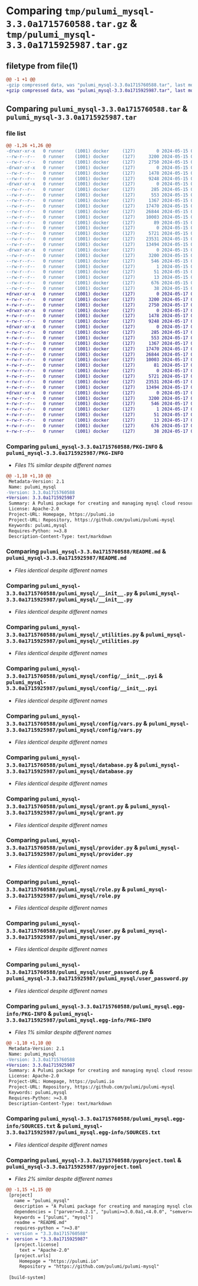 # Comparing `tmp/pulumi_mysql-3.3.0a1715760588.tar.gz` & `tmp/pulumi_mysql-3.3.0a1715925987.tar.gz`

## filetype from file(1)

```diff
@@ -1 +1 @@
-gzip compressed data, was "pulumi_mysql-3.3.0a1715760588.tar", last modified: Wed May 15 08:13:08 2024, max compression
+gzip compressed data, was "pulumi_mysql-3.3.0a1715925987.tar", last modified: Fri May 17 06:14:07 2024, max compression
```

## Comparing `pulumi_mysql-3.3.0a1715760588.tar` & `pulumi_mysql-3.3.0a1715925987.tar`

### file list

```diff
@@ -1,26 +1,26 @@
-drwxr-xr-x   0 runner    (1001) docker     (127)        0 2024-05-15 08:13:08.280123 pulumi_mysql-3.3.0a1715760588/
--rw-r--r--   0 runner    (1001) docker     (127)     3200 2024-05-15 08:13:08.280123 pulumi_mysql-3.3.0a1715760588/PKG-INFO
--rw-r--r--   0 runner    (1001) docker     (127)     2750 2024-05-15 08:13:02.000000 pulumi_mysql-3.3.0a1715760588/README.md
-drwxr-xr-x   0 runner    (1001) docker     (127)        0 2024-05-15 08:13:08.280123 pulumi_mysql-3.3.0a1715760588/pulumi_mysql/
--rw-r--r--   0 runner    (1001) docker     (127)     1478 2024-05-15 08:13:02.000000 pulumi_mysql-3.3.0a1715760588/pulumi_mysql/__init__.py
--rw-r--r--   0 runner    (1001) docker     (127)     9248 2024-05-15 08:13:02.000000 pulumi_mysql-3.3.0a1715760588/pulumi_mysql/_utilities.py
-drwxr-xr-x   0 runner    (1001) docker     (127)        0 2024-05-15 08:13:08.280123 pulumi_mysql-3.3.0a1715760588/pulumi_mysql/config/
--rw-r--r--   0 runner    (1001) docker     (127)      285 2024-05-15 08:13:02.000000 pulumi_mysql-3.3.0a1715760588/pulumi_mysql/config/__init__.py
--rw-r--r--   0 runner    (1001) docker     (127)      553 2024-05-15 08:13:02.000000 pulumi_mysql-3.3.0a1715760588/pulumi_mysql/config/__init__.pyi
--rw-r--r--   0 runner    (1001) docker     (127)     1367 2024-05-15 08:13:02.000000 pulumi_mysql-3.3.0a1715760588/pulumi_mysql/config/vars.py
--rw-r--r--   0 runner    (1001) docker     (127)    17470 2024-05-15 08:13:02.000000 pulumi_mysql-3.3.0a1715760588/pulumi_mysql/database.py
--rw-r--r--   0 runner    (1001) docker     (127)    26844 2024-05-15 08:13:02.000000 pulumi_mysql-3.3.0a1715760588/pulumi_mysql/grant.py
--rw-r--r--   0 runner    (1001) docker     (127)    10003 2024-05-15 08:13:02.000000 pulumi_mysql-3.3.0a1715760588/pulumi_mysql/provider.py
--rw-r--r--   0 runner    (1001) docker     (127)       89 2024-05-15 08:13:02.000000 pulumi_mysql-3.3.0a1715760588/pulumi_mysql/pulumi-plugin.json
--rw-r--r--   0 runner    (1001) docker     (127)        0 2024-05-15 08:13:02.000000 pulumi_mysql-3.3.0a1715760588/pulumi_mysql/py.typed
--rw-r--r--   0 runner    (1001) docker     (127)     5721 2024-05-15 08:13:02.000000 pulumi_mysql-3.3.0a1715760588/pulumi_mysql/role.py
--rw-r--r--   0 runner    (1001) docker     (127)    23531 2024-05-15 08:13:02.000000 pulumi_mysql-3.3.0a1715760588/pulumi_mysql/user.py
--rw-r--r--   0 runner    (1001) docker     (127)    13494 2024-05-15 08:13:02.000000 pulumi_mysql-3.3.0a1715760588/pulumi_mysql/user_password.py
-drwxr-xr-x   0 runner    (1001) docker     (127)        0 2024-05-15 08:13:08.280123 pulumi_mysql-3.3.0a1715760588/pulumi_mysql.egg-info/
--rw-r--r--   0 runner    (1001) docker     (127)     3200 2024-05-15 08:13:08.000000 pulumi_mysql-3.3.0a1715760588/pulumi_mysql.egg-info/PKG-INFO
--rw-r--r--   0 runner    (1001) docker     (127)      546 2024-05-15 08:13:08.000000 pulumi_mysql-3.3.0a1715760588/pulumi_mysql.egg-info/SOURCES.txt
--rw-r--r--   0 runner    (1001) docker     (127)        1 2024-05-15 08:13:08.000000 pulumi_mysql-3.3.0a1715760588/pulumi_mysql.egg-info/dependency_links.txt
--rw-r--r--   0 runner    (1001) docker     (127)       51 2024-05-15 08:13:08.000000 pulumi_mysql-3.3.0a1715760588/pulumi_mysql.egg-info/requires.txt
--rw-r--r--   0 runner    (1001) docker     (127)       13 2024-05-15 08:13:08.000000 pulumi_mysql-3.3.0a1715760588/pulumi_mysql.egg-info/top_level.txt
--rw-r--r--   0 runner    (1001) docker     (127)      676 2024-05-15 08:13:02.000000 pulumi_mysql-3.3.0a1715760588/pyproject.toml
--rw-r--r--   0 runner    (1001) docker     (127)       38 2024-05-15 08:13:08.280123 pulumi_mysql-3.3.0a1715760588/setup.cfg
+drwxr-xr-x   0 runner    (1001) docker     (127)        0 2024-05-17 06:14:07.290339 pulumi_mysql-3.3.0a1715925987/
+-rw-r--r--   0 runner    (1001) docker     (127)     3200 2024-05-17 06:14:07.290339 pulumi_mysql-3.3.0a1715925987/PKG-INFO
+-rw-r--r--   0 runner    (1001) docker     (127)     2750 2024-05-17 06:13:58.000000 pulumi_mysql-3.3.0a1715925987/README.md
+drwxr-xr-x   0 runner    (1001) docker     (127)        0 2024-05-17 06:14:07.290339 pulumi_mysql-3.3.0a1715925987/pulumi_mysql/
+-rw-r--r--   0 runner    (1001) docker     (127)     1478 2024-05-17 06:13:58.000000 pulumi_mysql-3.3.0a1715925987/pulumi_mysql/__init__.py
+-rw-r--r--   0 runner    (1001) docker     (127)     9248 2024-05-17 06:13:58.000000 pulumi_mysql-3.3.0a1715925987/pulumi_mysql/_utilities.py
+drwxr-xr-x   0 runner    (1001) docker     (127)        0 2024-05-17 06:14:07.290339 pulumi_mysql-3.3.0a1715925987/pulumi_mysql/config/
+-rw-r--r--   0 runner    (1001) docker     (127)      285 2024-05-17 06:13:58.000000 pulumi_mysql-3.3.0a1715925987/pulumi_mysql/config/__init__.py
+-rw-r--r--   0 runner    (1001) docker     (127)      553 2024-05-17 06:13:58.000000 pulumi_mysql-3.3.0a1715925987/pulumi_mysql/config/__init__.pyi
+-rw-r--r--   0 runner    (1001) docker     (127)     1367 2024-05-17 06:13:58.000000 pulumi_mysql-3.3.0a1715925987/pulumi_mysql/config/vars.py
+-rw-r--r--   0 runner    (1001) docker     (127)    17470 2024-05-17 06:13:58.000000 pulumi_mysql-3.3.0a1715925987/pulumi_mysql/database.py
+-rw-r--r--   0 runner    (1001) docker     (127)    26844 2024-05-17 06:13:58.000000 pulumi_mysql-3.3.0a1715925987/pulumi_mysql/grant.py
+-rw-r--r--   0 runner    (1001) docker     (127)    10003 2024-05-17 06:13:58.000000 pulumi_mysql-3.3.0a1715925987/pulumi_mysql/provider.py
+-rw-r--r--   0 runner    (1001) docker     (127)       81 2024-05-17 06:13:58.000000 pulumi_mysql-3.3.0a1715925987/pulumi_mysql/pulumi-plugin.json
+-rw-r--r--   0 runner    (1001) docker     (127)        0 2024-05-17 06:13:58.000000 pulumi_mysql-3.3.0a1715925987/pulumi_mysql/py.typed
+-rw-r--r--   0 runner    (1001) docker     (127)     5721 2024-05-17 06:13:58.000000 pulumi_mysql-3.3.0a1715925987/pulumi_mysql/role.py
+-rw-r--r--   0 runner    (1001) docker     (127)    23531 2024-05-17 06:13:58.000000 pulumi_mysql-3.3.0a1715925987/pulumi_mysql/user.py
+-rw-r--r--   0 runner    (1001) docker     (127)    13494 2024-05-17 06:13:58.000000 pulumi_mysql-3.3.0a1715925987/pulumi_mysql/user_password.py
+drwxr-xr-x   0 runner    (1001) docker     (127)        0 2024-05-17 06:14:07.290339 pulumi_mysql-3.3.0a1715925987/pulumi_mysql.egg-info/
+-rw-r--r--   0 runner    (1001) docker     (127)     3200 2024-05-17 06:14:07.000000 pulumi_mysql-3.3.0a1715925987/pulumi_mysql.egg-info/PKG-INFO
+-rw-r--r--   0 runner    (1001) docker     (127)      546 2024-05-17 06:14:07.000000 pulumi_mysql-3.3.0a1715925987/pulumi_mysql.egg-info/SOURCES.txt
+-rw-r--r--   0 runner    (1001) docker     (127)        1 2024-05-17 06:14:07.000000 pulumi_mysql-3.3.0a1715925987/pulumi_mysql.egg-info/dependency_links.txt
+-rw-r--r--   0 runner    (1001) docker     (127)       51 2024-05-17 06:14:07.000000 pulumi_mysql-3.3.0a1715925987/pulumi_mysql.egg-info/requires.txt
+-rw-r--r--   0 runner    (1001) docker     (127)       13 2024-05-17 06:14:07.000000 pulumi_mysql-3.3.0a1715925987/pulumi_mysql.egg-info/top_level.txt
+-rw-r--r--   0 runner    (1001) docker     (127)      676 2024-05-17 06:13:58.000000 pulumi_mysql-3.3.0a1715925987/pyproject.toml
+-rw-r--r--   0 runner    (1001) docker     (127)       38 2024-05-17 06:14:07.290339 pulumi_mysql-3.3.0a1715925987/setup.cfg
```

### Comparing `pulumi_mysql-3.3.0a1715760588/PKG-INFO` & `pulumi_mysql-3.3.0a1715925987/PKG-INFO`

 * *Files 1% similar despite different names*

```diff
@@ -1,10 +1,10 @@
 Metadata-Version: 2.1
 Name: pulumi_mysql
-Version: 3.3.0a1715760588
+Version: 3.3.0a1715925987
 Summary: A Pulumi package for creating and managing mysql cloud resources.
 License: Apache-2.0
 Project-URL: Homepage, https://pulumi.io
 Project-URL: Repository, https://github.com/pulumi/pulumi-mysql
 Keywords: pulumi,mysql
 Requires-Python: >=3.8
 Description-Content-Type: text/markdown
```

### Comparing `pulumi_mysql-3.3.0a1715760588/README.md` & `pulumi_mysql-3.3.0a1715925987/README.md`

 * *Files identical despite different names*

### Comparing `pulumi_mysql-3.3.0a1715760588/pulumi_mysql/__init__.py` & `pulumi_mysql-3.3.0a1715925987/pulumi_mysql/__init__.py`

 * *Files identical despite different names*

### Comparing `pulumi_mysql-3.3.0a1715760588/pulumi_mysql/_utilities.py` & `pulumi_mysql-3.3.0a1715925987/pulumi_mysql/_utilities.py`

 * *Files identical despite different names*

### Comparing `pulumi_mysql-3.3.0a1715760588/pulumi_mysql/config/__init__.pyi` & `pulumi_mysql-3.3.0a1715925987/pulumi_mysql/config/__init__.pyi`

 * *Files identical despite different names*

### Comparing `pulumi_mysql-3.3.0a1715760588/pulumi_mysql/config/vars.py` & `pulumi_mysql-3.3.0a1715925987/pulumi_mysql/config/vars.py`

 * *Files identical despite different names*

### Comparing `pulumi_mysql-3.3.0a1715760588/pulumi_mysql/database.py` & `pulumi_mysql-3.3.0a1715925987/pulumi_mysql/database.py`

 * *Files identical despite different names*

### Comparing `pulumi_mysql-3.3.0a1715760588/pulumi_mysql/grant.py` & `pulumi_mysql-3.3.0a1715925987/pulumi_mysql/grant.py`

 * *Files identical despite different names*

### Comparing `pulumi_mysql-3.3.0a1715760588/pulumi_mysql/provider.py` & `pulumi_mysql-3.3.0a1715925987/pulumi_mysql/provider.py`

 * *Files identical despite different names*

### Comparing `pulumi_mysql-3.3.0a1715760588/pulumi_mysql/role.py` & `pulumi_mysql-3.3.0a1715925987/pulumi_mysql/role.py`

 * *Files identical despite different names*

### Comparing `pulumi_mysql-3.3.0a1715760588/pulumi_mysql/user.py` & `pulumi_mysql-3.3.0a1715925987/pulumi_mysql/user.py`

 * *Files identical despite different names*

### Comparing `pulumi_mysql-3.3.0a1715760588/pulumi_mysql/user_password.py` & `pulumi_mysql-3.3.0a1715925987/pulumi_mysql/user_password.py`

 * *Files identical despite different names*

### Comparing `pulumi_mysql-3.3.0a1715760588/pulumi_mysql.egg-info/PKG-INFO` & `pulumi_mysql-3.3.0a1715925987/pulumi_mysql.egg-info/PKG-INFO`

 * *Files 1% similar despite different names*

```diff
@@ -1,10 +1,10 @@
 Metadata-Version: 2.1
 Name: pulumi_mysql
-Version: 3.3.0a1715760588
+Version: 3.3.0a1715925987
 Summary: A Pulumi package for creating and managing mysql cloud resources.
 License: Apache-2.0
 Project-URL: Homepage, https://pulumi.io
 Project-URL: Repository, https://github.com/pulumi/pulumi-mysql
 Keywords: pulumi,mysql
 Requires-Python: >=3.8
 Description-Content-Type: text/markdown
```

### Comparing `pulumi_mysql-3.3.0a1715760588/pulumi_mysql.egg-info/SOURCES.txt` & `pulumi_mysql-3.3.0a1715925987/pulumi_mysql.egg-info/SOURCES.txt`

 * *Files identical despite different names*

### Comparing `pulumi_mysql-3.3.0a1715760588/pyproject.toml` & `pulumi_mysql-3.3.0a1715925987/pyproject.toml`

 * *Files 2% similar despite different names*

```diff
@@ -1,15 +1,15 @@
 [project]
   name = "pulumi_mysql"
   description = "A Pulumi package for creating and managing mysql cloud resources."
   dependencies = ["parver>=0.2.1", "pulumi>=3.0.0a1,<4.0.0", "semver>=2.8.1"]
   keywords = ["pulumi", "mysql"]
   readme = "README.md"
   requires-python = ">=3.8"
-  version = "3.3.0a1715760588"
+  version = "3.3.0a1715925987"
   [project.license]
     text = "Apache-2.0"
   [project.urls]
     Homepage = "https://pulumi.io"
     Repository = "https://github.com/pulumi/pulumi-mysql"
 
 [build-system]
```

